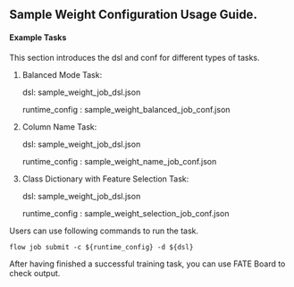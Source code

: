 ## Sample Weight Configuration Usage Guide.

#### Example Tasks

This section introduces the dsl and conf for different types of tasks.

1. Balanced Mode Task:

    dsl: sample_weight_job_dsl.json

    runtime_config : sample_weight_balanced_job_conf.json


2. Column Name Task:

    dsl: sample_weight_job_dsl.json

    runtime_config : sample_weight_name_job_conf.json

3. Class Dictionary with Feature Selection Task:

    dsl: sample_weight_job_dsl.json

    runtime_config : sample_weight_selection_job_conf.json


Users can use following commands to run the task.

    flow job submit -c ${runtime_config} -d ${dsl}

After having finished a successful training task, you can use FATE Board to check output. 